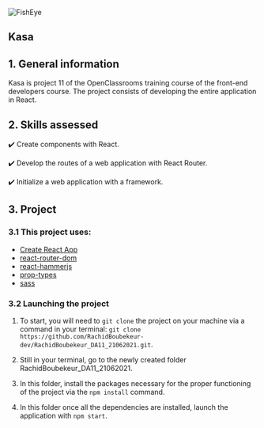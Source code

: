 ![FishEye](https://raw.githubusercontent.com/RachidBoubekeur-dev/RachidBoubekeur_DA11_21062021/c0df22219954e43ec56c51c3b22cbf23b19b220b/src/assets/logo.svg)
## Kasa

## 1. General information

Kasa  is project 11 of the OpenClassrooms training course of the front-end developers course.
The project consists of developing the entire application in React.

## 2. Skills assessed

✔️ Create components with React.

✔️ Develop the routes of a web application with React Router.

✔️ Initialize a web application with a framework.

## 3. Project

### 3.1 This project uses:

-   [Create React App](https://create-react-app.dev/)
-   [react-router-dom](https://reactrouter.com/web/guides/quick-start)
-   [react-hammerjs](https://www.npmjs.com/package/react-hammerjs)
-   [prop-types](https://www.npmjs.com/package/prop-types)
-   [sass](https://sass-lang.com/)

### 3.2 Launching the project

1. To start, you will need to `git clone` the project on your machine via a command in your terminal: `git clone https://github.com/RachidBoubekeur-dev/RachidBoubekeur_DA11_21062021.git`.

2. Still in your terminal, go to the newly created folder RachidBoubekeur_DA11_21062021.

3. In this folder, install the packages necessary for the proper functioning of the project via the `npm install` command.

4. In this folder once all the dependencies are installed, launch the application with `npm start`.
